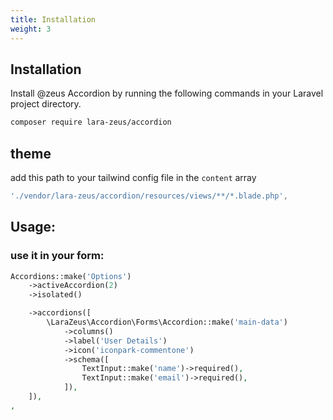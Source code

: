 ```yaml
---
title: Installation
weight: 3
---
```


## Installation

Install @zeus Accordion by running the following commands in your Laravel project directory.

```bash
composer require lara-zeus/accordion
```

## theme

add this path to your tailwind config file in the `content` array

```js
'./vendor/lara-zeus/accordion/resources/views/**/*.blade.php',
```

## Usage:

### use it in your form:

```php
Accordions::make('Options')
    ->activeAccordion(2)
    ->isolated()

    ->accordions([
        \LaraZeus\Accordion\Forms\Accordion::make('main-data')
            ->columns()
            ->label('User Details')
            ->icon('iconpark-commentone')
            ->schema([
                TextInput::make('name')->required(),
                TextInput::make('email')->required(),
            ]),
    ]),
,
```